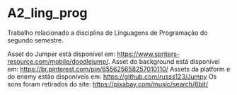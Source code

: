 # A2_ling_prog
Trabalho relacionado a disciplina de Linguagens de Programação do segundo semestre.

Asset do Jumper está disponível em: https://www.spriters-resource.com/mobile/doodlejump/.
Asset do background está disponível em: https://br.pinterest.com/pin/655625658257010110/
Assets da platform e do enemy estão disponíveis em: https://github.com/russs123/Jumpy
Os sons foram retirados do site: https://pixabay.com/music/search/8bit/